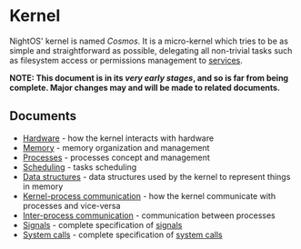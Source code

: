# Kernel

NightOS' kernel is named _Cosmos_. It is a micro-kernel which tries to be as simple and straightforward as possible, delegating all non-trivial tasks such as filesystem access or permissions management to [services](../../technical/services.md).

**NOTE: This document is in its _very early stages_, and so is far from being complete. Major changes may and will be made to related documents.**

## Documents

- [Hardware](hardware.md) - how the kernel interacts with hardware
- [Memory](memory.md) - memory organization and management
- [Processes](processes.md) - processes concept and management
- [Scheduling](scheduling.md) - tasks scheduling
- [Data structures](data-structures.md) - data structures used by the kernel to represent things in memory
- [Kernel-process communication](kpc.md) - how the kernel communicate with processes and vice-versa
- [Inter-process communication](ipc.md) - communication between processes
- [Signals](signals.md) - complete specification of [signals](kpc.md)
- [System calls](syscalls.md) - complete specification of [system calls](kpc.md)

